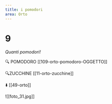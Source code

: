 ```yaml
---
title: i pomodori
area: Orto
---
```

# 9
_Quanti pomodori!_

🔍 POMODORO [[109-orto-pomodoro-OGGETTO]]

🔍ZUCCHINE [[11-orto-zucchine]]

⬇️ [[49-orto]]

![[foto_31.jpg]]